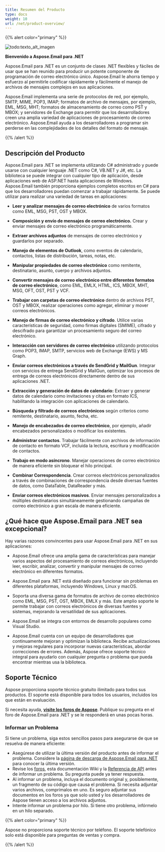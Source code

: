 ```yaml
---
title: Resumen del Producto
type: docs
weight: 10
url: /net/product-overview/
---
```


{{% alert color="primary" %}}

![todo:texto_alt_imagen](product-overview_1.png)

**Bienvenido a Aspose.Email para .NET**

Aspose.Email para .NET es un conjunto de clases .NET flexibles y fáciles de usar que se han reunido para producir un potente componente de programación de correo electrónico único. Aspose.Email le ahorra tiempo y esfuerzo al permitirle codificar rápidamente y fácilmente el manejo de archivos de mensajes complejos en sus aplicaciones.

Aspose.Email implementa una serie de protocolos de red, por ejemplo, SMTP, MIME, POP3, IMAP; formatos de archivo de mensajes, por ejemplo, EML, MSG, MHT; formatos de almacenamiento de correo como PST y MBOX; y servidores de Exchange para permitir que los desarrolladores creen una amplia variedad de aplicaciones de procesamiento de correo electrónico. Aspose.Email ayuda a los desarrolladores a programar sin perderse en las complejidades de los detalles del formato de mensaje.

{{% /alert %}}

## **Descripción del Producto**

Aspose.Email para .NET se implementa utilizando C# administrado y puede usarse con cualquier lenguaje .NET como C#, VB.NET y J#, etc. La biblioteca se puede integrar con cualquier tipo de aplicación, desde aplicaciones web de ASP.NET hasta aplicaciones de Windows. Aspose.Email también proporciona ejemplos completos escritos en C# para que los desarrolladores puedan comenzar a trabajar rápidamente. Se puede utilizar para realizar una variedad de tareas en aplicaciones:

-   **Leer y analizar mensajes de correo electrónico** de varios formatos como EML, MSG, PST, OST y MBOX.

-   **Composición y envío de mensajes de correo electrónico.** Crear y enviar mensajes de correo electrónico programáticamente.

-   **Extraer archivos adjuntos** de mensajes de correo electrónico y guardarlos por separado.

-   **Manejo de elementos de Outlook**, como eventos de calendario, contactos, listas de distribución, tareas, notas, etc.

-   **Manipular propiedades de correo electrónico** como remitente, destinatario, asunto, cuerpo y archivos adjuntos.

-   **Convertir mensajes de correo electrónico entre diferentes formatos de correo electrónico**, como EML, EMLX, HTML, ICS, MBOX, MHT, MSG, OFT, OST, PST y VCF.

-   **Trabajar con carpetas de correo electrónico** dentro de archivos PST, OST y MBOX, realizar operaciones como agregar, eliminar y mover correos electrónicos.

-   **Manejo de firmas de correo electrónico y cifrado**. Utilice varias características de seguridad, como firmas digitales (SMIME), cifrado y descifrado para garantizar un procesamiento seguro del correo electrónico.

-   **Interacción con servidores de correo electrónico** utilizando protocolos como POP3, IMAP, SMTP, servicios web de Exchange (EWS) y MS Graph.

-   **Enviar correos electrónicos a través de SendGrid y MailGun**. Integrar con servicios de entrega SendGrid y MailGun, optimizar los procesos de entrega de correos electrónicos directamente dentro de sus aplicaciones .NET.

-   **Extracción y generación de datos de calendario:** Extraer y generar datos de calendario como invitaciones y citas en formato ICS, habilitando la integración con aplicaciones de calendario.

-   **Búsqueda y filtrado de correos electrónicos** según criterios como remitente, destinatario, asunto, fecha, etc.

-   **Manejo de encabezados de correo electrónico**, por ejemplo, añadir encabezados personalizados o modificar los existentes.

-   **Administrar contactos**. Trabajar fácilmente con archivos de información de contacto en formato VCF, incluida la lectura, escritura y modificación de contactos.

-   **Trabajo en modo asíncrono**. Manejar operaciones de correo electrónico de manera eficiente sin bloquear el hilo principal.

-   **Combinar Correspondencia**. Crear correos electrónicos personalizados a través de combinaciones de correspondencia desde diversas fuentes de datos, como DataTable, DataReader y más.

-   **Enviar correos electrónicos masivos**. Enviar mensajes personalizados a múltiples destinatarios simultáneamente gestionando campañas de correo electrónico a gran escala de manera eficiente.

## **¿Qué hace que Aspose.Email para .NET sea excepcional?**

Hay varias razones convincentes para usar Aspose.Email para .NET en sus aplicaciones:

-   Aspose.Email ofrece una amplia gama de características para manejar varios aspectos del procesamiento de correos electrónicos, incluyendo leer, escribir, analizar, convertir y manipular mensajes de correo electrónico en diferentes formatos.

-   Aspose.Email para .NET está diseñado para funcionar sin problemas en diferentes plataformas, incluyendo Windows, Linux y macOS.

-   Soporta una diversa gama de formatos de archivo de correo electrónico como EML, MSG, PST, OST, MBOX, EMLX y más. Este amplio soporte le permite trabajar con correos electrónicos de diversas fuentes y sistemas, mejorando la versatilidad de sus aplicaciones.

-   Aspose.Email se integra con entornos de desarrollo populares como Visual Studio.

-   Aspose.Email cuenta con un equipo de desarrolladores que continuamente mejoran y optimizan la biblioteca. Recibe actualizaciones y mejoras regulares para incorporar nuevas características, abordar correcciones de errores. Además, Aspose ofrece soporte técnico integral para ayudarlo con cualquier pregunta o problema que pueda encontrar mientras usa la biblioteca.

## **Soporte Técnico**

Aspose proporciona soporte técnico gratuito ilimitado para todos sus productos. El soporte está disponible para todos los usuarios, incluidos los que están en evaluación.

Si necesita ayuda, [**visite los foros de Aspose**](https://forum.aspose.com/c/email). Publique su pregunta en el foro de Aspose.Email para .NET y se le responderá en unas pocas horas.

### **Informar un Problema**

Si tiene un problema, siga estos sencillos pasos para asegurarse de que se resuelva de manera eficiente:

-   Asegúrese de utilizar la última versión del producto antes de informar el problema. Considere la [página de descarga de Aspose.Email para .NET](https://downloads.aspose.com/email/net) para conocer la última versión.
-   Revise los [foros](http://www.aspose.com/community/forums/default.aspx), esta documentación Wiki y la [Referencia de API](https://apireference.aspose.com/email/net) antes de informar un problema. Su pregunta puede ya tener respuesta.
-   Al informar un problema, incluya el documento original y, posiblemente, un fragmento de su código que causa el problema. Si necesita adjuntar varios archivos, comprímalos en uno. Es seguro adjuntar sus documentos en los foros ya que solo usted y los desarrolladores de Aspose tienen acceso a los archivos adjuntos.
-   Intente informar un problema por hilo. Si tiene otro problema, infórmelo en un hilo separado.

{{% alert color="primary" %}}

Aspose no proporciona soporte técnico por teléfono. El soporte telefónico solo está disponible para preguntas de ventas y compra.

{{% /alert %}}

